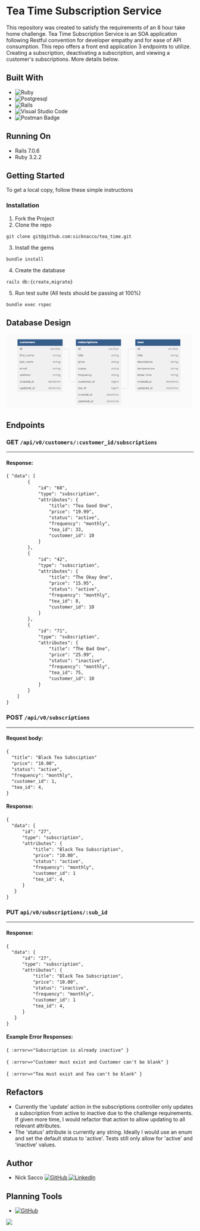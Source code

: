 # Tea Time Subscription Service
This repository was created to satisfy the requirements of an 8 hour take home challenge. Tea Time Subscription Service is an SOA application following Restful convention for developer empathy and for ease of API consumption. This repo offers a front end application 3 endpoints to utilize. Creating a subscription, deactivating a subscription, and viewing a customer's subscriptions.
More details below.

## Built With
* ![Ruby](https://img.shields.io/badge/ruby-%23CC342D.svg?style=for-the-badge&logo=ruby&logoColor=white)
* ![Postgresql](https://img.shields.io/badge/PostgreSQL-316192?style=for-the-badge&logo=postgresql&logoColor=white)
* ![Rails](https://img.shields.io/badge/rails-%23CC0000.svg?style=for-the-badge&logo=ruby-on-rails&logoColor=white)
* ![Visual Studio Code](https://img.shields.io/badge/Visual%20Studio%20Code-0078d7.svg?style=for-the-badge&logo=visual-studio-code&logoColor=white)
* ![Postman Badge](https://img.shields.io/badge/Postman-FF6C37?logo=postman&logoColor=fff&style=for-the-badge)

## Running On
  - Rails 7.0.6
  - Ruby 3.2.2

## <b>Getting Started</b>

To get a local copy, follow these simple instructions

### <b>Installation</b>

1. Fork the Project
2. Clone the repo 
``` 
git clone git@github.com:sicknacco/tea_time.git 
```
3. Install the gems
```
bundle install
```
4. Create the database
```
rails db:{create,migrate}
```

5. Run test suite (All tests should be passing at 100%)
```
bundle exec rspec
```


## Database Design

<img src="diagram.png" alt="Schema" height="200px" width="500px">

## Endpoints

### GET `/api/v0/customers/:customer_id/subscriptions`
___
#### Response:
```
{ "data": [
        {
            "id": "68",
            "type": "subscription",
            "attributes": {
                "title": "Tea Good One",
                "price": "19.99",
                "status": "active",
                "frequency": "monthly",
                "tea_id": 33,
                "customer_id": 10
            }
        },
        {
            "id": "42",
            "type": "subscription",
            "attributes": {
                "title": "The Okay One",
                "price": "15.95",
                "status": "active",
                "frequency": "monthly",
                "tea_id": 8,
                "customer_id": 10
            }
        },
        {
            "id": "71",
            "type": "subscription",
            "attributes": {
                "title": "The Bad One",
                "price": "25.99",
                "status": "inactive",
                "frequency": "monthly",
                "tea_id": 75,
                "customer_id": 10
            }
        }        
    ]
}
```

### POST `/api/v0/subscriptions`
___
#### Request body:
```
{
  "title": "Black Tea Subsciption"
  "price": "10.00",
  "status": "active",
  "frequency": "monthly",
  "customer_id": 1,
  "tea_id": 4,
}
```

#### Response:
```
{
  "data": {
      "id": "27",
      "type": "subscription",
      "attributes": {
          "title": "Black Tea Subscription",
          "price": "10.00",
          "status": "active",
          "frequency": "monthly",
          "customer_id": 1
          "tea_id": 4,
      }
   }
}
```

### PUT `api/v0/subscriptions/:sub_id`
___
#### Response:
```
{
  "data": {
      "id": "27",
      "type": "subscription",
      "attributes": {
          "title": "Black Tea Subscription",
          "price": "10.00",
          "status": "inactive",
          "frequency": "monthly",
          "customer_id": 1
          "tea_id": 4,
      }
   }
}
```

#### Example Error Responses:
```
{ :error=>"Subscription is already inactive" }

{ :error=>"Customer must exist and Customer can't be blank" }

{ :error=>"Tea must exist and Tea can't be blank" }
```

## Refactors
- Currently the 'update' action in the subscriptions controller only updates a subscription from active to inactive due to the challenge requirements.
If given more time, I would refactor that action to allow updating to all relevant attributes.
- The 'status' attribute is currently any string. Ideally I would use an enum and set the default status to 'active'. Tests still only allow for 'active' and 'inactive' values.

## Author
- Nick Sacco [![GitHub](https://img.shields.io/badge/GitHub-100000?style=for-the-badge&logo=github&logoColor=white) ](https://github.com/sicknacco) [![LinkedIn](https://img.shields.io/badge/LinkedIn-0077B5?style=for-the-badge&logo=linkedin&logoColor=white) ](https://www.linkedin.com/in/nick-sacco/)

## Planning Tools
- [![GitHub](https://img.shields.io/badge/GitHub-100000?style=for-the-badge&logo=github&logoColor=white) ](https://github.com/users/sicknacco/projects/10)

<img src="Notebook.jpg">